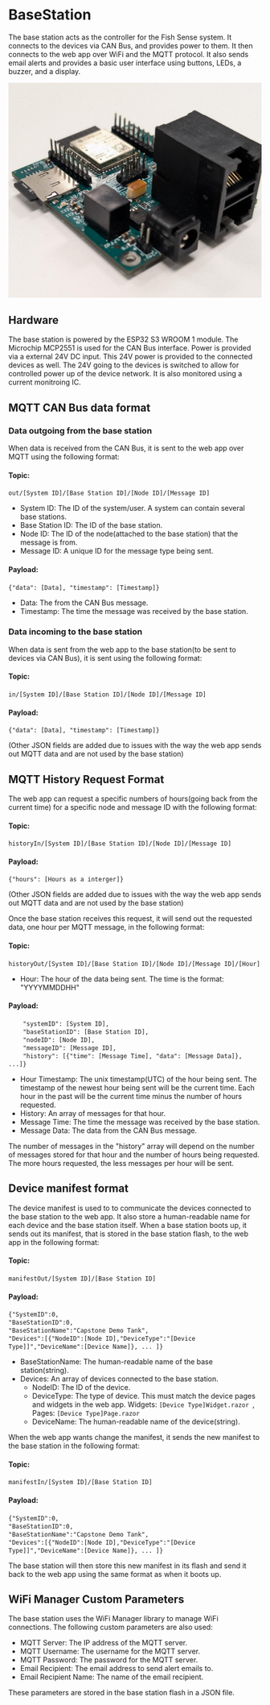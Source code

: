 # BaseStation

The base station acts as the controller for the Fish Sense system. It connects to the devices via CAN Bus, and provides power to them. It then connects to the web app over WiFi and the MQTT protocol. It also sends email alerts and provides a basic user interface using buttons, LEDs, a buzzer, and a display.

![alt text](Pictures/BaseStationPCB.jpeg)

## Hardware

The base station is powered by the ESP32 S3 WROOM 1 module. The Microchip MCP2551 is used for the CAN Bus interface. Power is provided via a external 24V DC input. This 24V power is provided to the connected devices as well. The 24V going to the devices is switched to allow for controlled power up of the device network. It is also monitored using a current monitroing IC.

## MQTT CAN Bus data format

### Data outgoing from the base station

When data is received from the CAN Bus, it is sent to the web app over MQTT using the following format:

#### Topic:  
``` 
out/[System ID]/[Base Station ID]/[Node ID]/[Message ID] 
```

* System ID: The ID of the system/user. A system can contain several base stations.
* Base Station ID: The ID of the base station.
* Node ID: The ID of the node(attached to the base station) that the message is from.
* Message ID: A unique ID for the message type being sent.

#### Payload:  
``` 
{"data": [Data], "timestamp": [Timestamp]} 
```
* Data: The from the CAN Bus message.
* Timestamp: The time the message was received by the base station.

### Data incoming to the base station

When data is sent from the web app to the base station(to be sent to devices via CAN Bus), it is sent using the following format:

#### Topic:  
``` 
in/[System ID]/[Base Station ID]/[Node ID]/[Message ID] 
```

#### Payload:  
``` 
{"data": [Data], "timestamp": [Timestamp]} 
```

(Other JSON fields are added due to issues with the way the web app sends out MQTT data and are not used by the base station)

## MQTT History Request Format

The web app can request a specific numbers of hours(going back from the current time) for a specific node and message ID with the following format:

#### Topic:  
``` 
historyIn/[System ID]/[Base Station ID]/[Node ID]/[Message ID] 
```

#### Payload:  
``` 
{"hours": [Hours as a interger]} 
```

(Other JSON fields are added due to issues with the way the web app sends out MQTT data and are not used by the base station)

Once the base station receives this request, it will send out the requested data, one hour per MQTT message, in the following format:

#### Topic:  
``` 
historyOut/[System ID]/[Base Station ID]/[Node ID]/[Message ID]/[Hour] 
```

* Hour: The hour of the data being sent. The time is the format: "YYYYMMDDHH"

#### Payload:  
``` {"hour": [Hour Timestamp], 
    "systemID": [System ID],
    "baseStationID": [Base Station ID],
    "nodeID": [Node ID],
    "messageID": [Message ID],
    "history": [{"time": [Message Time], "data": [Message Data]}, ...]}
```
* Hour Timestamp: The unix timestamp(UTC) of the hour being sent. The timestamp of the newest hour being sent will be the current time. Each hour in the past will be the current time minus the number of hours requested.
* History: An array of messages for that hour.
* Message Time: The time the message was received by the base station.
* Message Data: The data from the CAN Bus message.

The number of messages in the "history" array will depend on the number of messages stored for that hour and the number of hours being requested. The more hours requested, the less messages per hour will be sent.

## Device manifest format

The device manifest is used to to communicate the devices connected to the base station to the web app. It also store a human-readable name for each device and the base station itself. When a base station boots up, it sends out its manifest, that is stored in the base station flash, to the web app in the following format:

#### Topic:  
```
manifestOut/[System ID]/[Base Station ID]
```

#### Payload:  
```
{"SystemID":0,
"BaseStationID":0,
"BaseStationName":"Capstone Demo Tank",
"Devices":[{"NodeID":[Node ID],"DeviceType":"[Device Type]]","DeviceName":[Device Name]}, ... ]}

```

* BaseStationName: The human-readable name of the base station(string).
* Devices: An array of devices connected to the base station.
    * NodeID: The ID of the device.
    * DeviceType: The type of device. This must match the device pages and widgets in the web app. Widgets: ```[Device Type]Widget.razor ```, Pages: ```[Device Type]Page.razor```
    * DeviceName: The human-readable name of the device(string).

When the web app wants change the manifest, it sends the new manifest to the base station in the following format:

#### Topic:  
```
manifestIn/[System ID]/[Base Station ID]
```

#### Payload:  
```
{"SystemID":0,
"BaseStationID":0,
"BaseStationName":"Capstone Demo Tank",
"Devices":[{"NodeID":[Node ID],"DeviceType":"[Device Type]]","DeviceName":[Device Name]}, ... ]}

```

The base station will then store this new manifest in its flash and send it back to the web app using the same format as when it boots up.

## WiFi Manager Custom Parameters

The base station uses the WiFi Manager library to manage WiFi connections. The following custom parameters are also used:

* MQTT Server: The IP address of the MQTT server.
* MQTT Username: The username for the MQTT server.
* MQTT Password: The password for the MQTT server.
* Email Recipient: The email address to send alert emails to.
* Email Recipient Name: The name of the email recipient.

These parameters are stored in the base station flash in a JSON file.